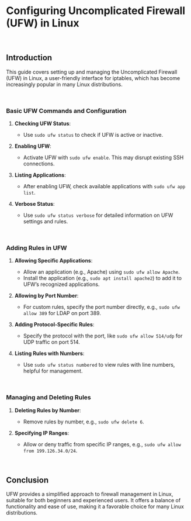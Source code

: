 # Configuring Uncomplicated Firewall (UFW) in Linux

<br>

## Introduction

This guide covers setting up and managing the Uncomplicated Firewall (UFW) in Linux, a user-friendly interface for iptables, which has become increasingly popular in many Linux distributions.

<br>

### Basic UFW Commands and Configuration

1. **Checking UFW Status**:
   - Use `sudo ufw status` to check if UFW is active or inactive.

2. **Enabling UFW**:
   - Activate UFW with `sudo ufw enable`. This may disrupt existing SSH connections.

3. **Listing Applications**:
   - After enabling UFW, check available applications with `sudo ufw app list`.

4. **Verbose Status**:
   - Use `sudo ufw status verbose` for detailed information on UFW settings and rules.

<br>

### Adding Rules in UFW

1. **Allowing Specific Applications**:
   - Allow an application (e.g., Apache) using `sudo ufw allow Apache`.
   - Install the application (e.g., `sudo apt install apache2`) to add it to UFW’s recognized applications.

2. **Allowing by Port Number**:
   - For custom rules, specify the port number directly, e.g., `sudo ufw allow 389` for LDAP on port 389.

3. **Adding Protocol-Specific Rules**:
   - Specify the protocol with the port, like `sudo ufw allow 514/udp` for UDP traffic on port 514.

4. **Listing Rules with Numbers**:
   - Use `sudo ufw status numbered` to view rules with line numbers, helpful for management.

<br>

### Managing and Deleting Rules

1. **Deleting Rules by Number**:
   - Remove rules by number, e.g., `sudo ufw delete 6`.

2. **Specifying IP Ranges**:
   - Allow or deny traffic from specific IP ranges, e.g., `sudo ufw allow from 199.126.34.0/24`.

<br>

## Conclusion

UFW provides a simplified approach to firewall management in Linux, suitable for both beginners and experienced users. It offers a balance of functionality and ease of use, making it a favorable choice for many Linux distributions.
